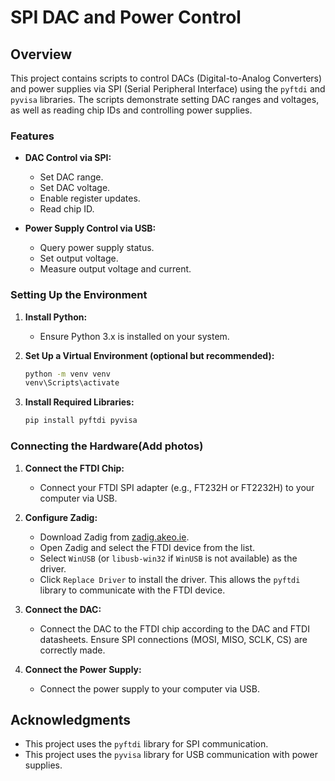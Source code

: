 # SPI DAC and Power Control

## Overview

This project contains scripts to control DACs (Digital-to-Analog Converters) and power supplies via SPI (Serial Peripheral Interface) using the `pyftdi` and `pyvisa` libraries. The scripts demonstrate setting DAC ranges and voltages, as well as reading chip IDs and controlling power supplies.

### Features

- **DAC Control via SPI:**
  - Set DAC range.
  - Set DAC voltage.
  - Enable register updates.
  - Read chip ID.

- **Power Supply Control via USB:**
  - Query power supply status.
  - Set output voltage.
  - Measure output voltage and current.

### Setting Up the Environment

1. **Install Python:**
    - Ensure Python 3.x is installed on your system.

2. **Set Up a Virtual Environment (optional but recommended):**
    ```bash
    python -m venv venv
    venv\Scripts\activate
    ```

3. **Install Required Libraries:**
    ```bash
    pip install pyftdi pyvisa
    ```

### Connecting the Hardware(Add photos)

1. **Connect the FTDI Chip:**
    - Connect your FTDI SPI adapter (e.g., FT232H or FT2232H) to your computer via USB.

2. **Configure Zadig:**
    - Download Zadig from [zadig.akeo.ie](https://zadig.akeo.ie/).
    - Open Zadig and select the FTDI device from the list.
    - Select `WinUSB` (or `libusb-win32` if `WinUSB` is not available) as the driver.
    - Click `Replace Driver` to install the driver. This allows the `pyftdi` library to communicate with the FTDI device.

3. **Connect the DAC:**
    - Connect the DAC to the FTDI chip according to the DAC and FTDI datasheets. Ensure SPI connections (MOSI, MISO, SCLK, CS) are correctly made.

4. **Connect the Power Supply:**
    - Connect the power supply to your computer via USB.

## Acknowledgments

- This project uses the `pyftdi` library for SPI communication.
- This project uses the `pyvisa` library for USB communication with power supplies.
